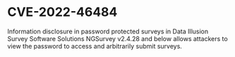 # CVE-2022-46484
Information disclosure in password protected surveys in Data Illusion Survey Software Solutions NGSurvey v2.4.28 and below allows attackers to view the password to access and arbitrarily submit surveys.
